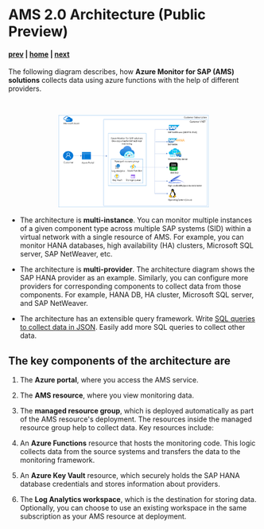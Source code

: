 # AMS 2.0 Architecture (Public Preview)

#### [prev](./businesscase.md) | [home](./readme.md)  | [next](./features.md)

The following diagram describes, how **Azure Monitor for SAP (AMS) solutions** collects data using azure functions with the help of different providers.

<br>
<p align="center">
<img src="/content/sap-on-azure/images/amsarchitecture.png" width="60%" height="60%">
</p>


* The architecture is **multi-instance**. You can monitor multiple instances of a given component type across multiple SAP systems (SID) within a virtual network with a single resource of AMS. For example, you can monitor HANA databases, high availability (HA) clusters, Microsoft SQL server, SAP NetWeaver, etc.

* The architecture is **multi-provider**. The architecture diagram shows the SAP HANA provider as an example. Similarly, you can configure more providers for corresponding components to collect data from those components. For example, HANA DB, HA cluster, Microsoft SQL server, and SAP NetWeaver.

* The architecture has an extensible query framework. Write [SQL queries to collect data in JSON](https://github.com/Azure/AzureMonitorForSAPSolutions/blob/master/sapmon/content/SapHana.json). Easily add more SQL queries to collect other data.

## The key components of the architecture are

1. The **Azure portal**, where you access the AMS service.

2. The **AMS resource**, where you view monitoring data.

3. The **managed resource group**, which is deployed automatically as part of the AMS resource's deployment. The resources inside the managed resource group help to collect data. Key resources include:

4. An **Azure Functions** resource that hosts the monitoring code. This logic collects data from the source systems and transfers the data to the monitoring framework.

5. An **Azure Key Vault** resource, which securely holds the SAP HANA database credentials and stores information about providers.

6. The **Log Analytics workspace**, which is the destination for storing data. Optionally, you can choose to use an existing workspace in the same subscription as your AMS resource at deployment.
